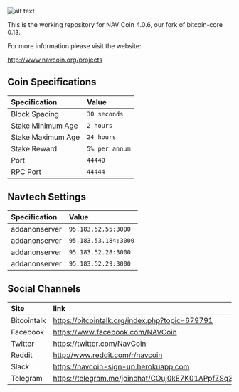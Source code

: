![alt text](https://raw.githubusercontent.com/navcoindev/navcoin-media/master/logo/logo-extended.png "Logo text 2")

This is the working repository for NAV Coin 4.0.6, our fork of bitcoin-core 0.13.

For more information please visit the website:

http://www.navcoin.org/projects

## Coin Specifications

| Specification | Value |
|:-----------|:-----------|
| Block Spacing | `30 seconds` |
| Stake Minimum Age | `2 hours` |
| Stake Maximum Age | `24 hours` |
| Stake Reward | `5% per annum` |
| Port | `44440` |
| RPC Port | `44444` |

## Navtech Settings

| Specification | Value |
|:-----------|:-----------|
| addanonserver | `95.183.52.55:3000` |
| addanonserver | `95.183.53.184:3000` |
| addanonserver | `95.183.52.28:3000` |
| addanonserver | `95.183.52.29:3000` |

## Social Channels

| Site | link |
|:-----------|:-----------|
| Bitcointalk | https://bitcointalk.org/index.php?topic=679791 |
| Facebook | https://www.facebook.com/NAVCoin |
| Twitter | https://twitter.com/NavCoin |
| Reddit | http://www.reddit.com/r/navcoin |
| Slack | https://navcoin-sign-up.herokuapp.com |
| Telegram | https://telegram.me/joinchat/COuj0kE7K01APpfZSq3i7Q |
